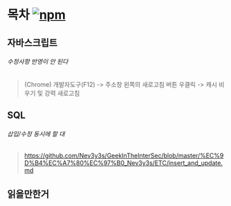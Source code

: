 # 목차 [![npm](https://img.shields.io/badge/%EA%B7%B8%EB%83%A5-%EB%8B%AC%EC%95%84%EB%B3%B8%20%EA%B1%B0-9cf)]()

## 자바스크립트
###### 수정사항 반영이 안 된다
 > (Chrome) 개발자도구(F12) -> 주소창 왼쪽의 새로고침 버튼 우클릭 -> 캐시 비우기 및 강력 새로고침
 
## SQL
###### 삽입/수정 동시에 할 대
 > https://github.com/Nev3y3s/GeekInTheInterSec/blob/master/%EC%9D%B4%EC%A7%80%EC%97%B0_Nev3y3s/ETC/insert_and_update.md
 
## 읽을만한거
